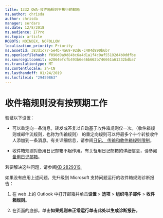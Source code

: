 ```yaml
---
title: 1332 OWA-收件箱规则不执行的邮箱
ms.author: chrisda
author: chrisda
manager: serdars
ms.date: 12/8/2018
ms.audience: ITPro
ms.topic: article
ROBOTS: NOINDEX, NOFOLLOW
localization_priority: Priority
ms.assetid: 383d1c77-5e4b-4a69-92d6-c404d890b6b7
ms.openlocfilehash: f090d0a9d84bc6a4d1a1f4c0af55102d4b0ddfbe
ms.sourcegitcommit: e2864efcfb493b6e46b662b746661a61232bdba7
ms.translationtype: MT
ms.contentlocale: zh-CN
ms.lasthandoff: 01/24/2019
ms.locfileid: "29459863"
---
```

# <a name="an-inbox-rule-doesnt-work-as-expected"></a>收件箱规则没有按预期工作

验证以下设置：
  
- 可以重定向一条消息，转发或答复以自动基于收件箱规则仅一次。（收件箱规则或邮件流规则，也称为传输规则） 的重定向规则可以将最多个十个转接收件人添加到一条消息。有关详细信息，请参阅[日记、 传输和收件箱规则限制](https://docs.microsoft.com/office365/servicedescriptions/exchange-online-service-description/exchange-online-limits)。
    
- 收件箱规则对备用日记邮箱不起作用。有关备用日记邮箱的详细信息，请参阅[备用日记邮箱](https://docs.microsoft.com/Exchange/security-and-compliance/journaling/journaling#alternate-journaling-mailbox)。
    
若要解决这些问题，请参阅[KB 2829319](https://support.microsoft.com/kb/2829319)。
  
如果没有应用上述问题，先升级到 Microsoft 支持问题运行的收件箱规则诊断报告：
  
1. 在 web 上的 Outlook 中打开邮箱并单击**设置** \> **选项** \> **组织电子邮件** \> **收件箱规则**。
    
2. 在页面的底部，单击**如果规则未正常运行单击此处以生成诊断报告**。
    

